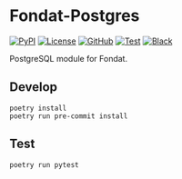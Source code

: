 # Fondat-Postgres

[![PyPI](https://badge.fury.io/py/fondat-postgres.svg)](https://badge.fury.io/py/fondat-postgres)
[![License](https://img.shields.io/github/license/fondat/fondat-postgres.svg)](https://github.com/fondat/fondat-postgres/blob/main/LICENSE)
[![GitHub](https://img.shields.io/badge/github-main-blue.svg)](https://github.com/fondat/fondat-postgres/)
[![Test](https://github.com/fondat/fondat-postgres/workflows/test/badge.svg)](https://github.com/fondat/fondat-postgres/actions?query=workflow/test)
[![Black](https://img.shields.io/badge/code%20style-black-black.svg)](https://github.com/psf/black)

PostgreSQL module for Fondat. 

## Develop

```
poetry install
poetry run pre-commit install
```

## Test

```
poetry run pytest
```
